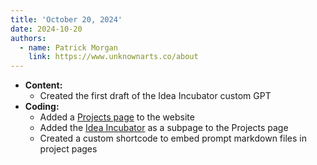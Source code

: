 ```yaml
---
title: 'October 20, 2024'
date: 2024-10-20
authors:
  - name: Patrick Morgan
    link: https://www.unknownarts.co/about
---
```


- **Content:**
	- Created the first draft of the Idea Incubator custom GPT
- **Coding:**
	- Added a [Projects page](https://ai.unknownarts.co/docs/projects) to the website
	- Added the [Idea Incubator](https://ai.unknownarts.co/docs/projects/idea-incubator) as a subpage to the Projects page
    - Created a custom shortcode to embed prompt markdown files in project pages